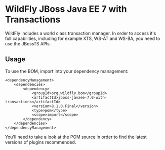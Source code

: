 WildFly JBoss Java EE 7 with Transactions
=================================

WildFly includes a world class transaction manager. In order to access it's full capabilities, including for example XTS, WS-AT and WS-BA, you need to use the JBossTS APIs.
 
Usage
-----

To use the BOM, import into your dependency management:

    <dependencyManagement>
        <dependencies>
            <dependency>
                <groupId>org.wildfly.bom</groupId>
                <artifactId>jboss-javaee-7.0-with-transactions</artifactId>
                <version>8.1.0.Final</version>
                <type>pom</type>
                <scope>import</scope>
            </dependency>
        </dependencies>
    </dependencyManagement> 

You'll need to take a look at the POM source in order to find the latest versions of plugins recommended.
